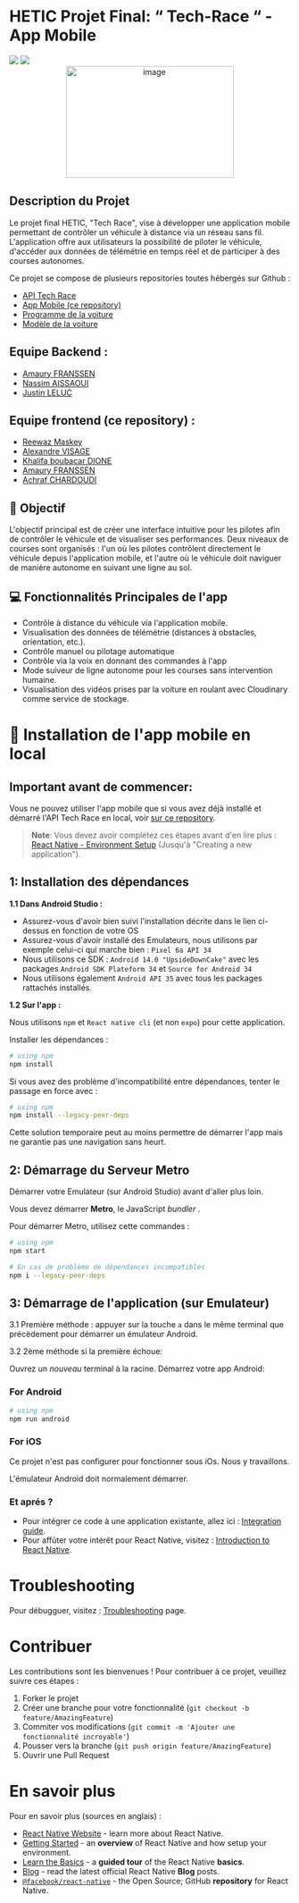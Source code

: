 # HETIC Projet Final: “ Tech-Race “ - App Mobile

<img src="https://img.shields.io/badge/React Native-%5E0.74.1-green">
<img src="https://img.shields.io/badge/React-18.2.0-purple">

<div align="center">
   <img src="https://github.com/NasssDev/Tech-Race/assets/167258734/8022059e-d34b-422f-9010-bf8d8fdd7132" alt="image" width="300" height="200"/>
</div>

## Description du Projet

Le projet final HETIC, "Tech Race", vise à développer une application mobile permettant de contrôler un véhicule à distance via un réseau sans fil. L'application offre aux utilisateurs la possibilité de piloter le véhicule, d'accéder aux données de télémétrie en temps réel et de participer à des courses autonomes.

Ce projet se compose de plusieurs repositories toutes hébergés sur Github :
- [API Tech Race](https://github.com/NasssDev/Tech-Race)
- [App Mobile (ce repository)](https://github.com/Hetic-Team/tech_race_8_2024)
- [Programme de la voiture](https://github.com/ExploryKod/freenove_esp32_wrover)
- [Modèle de la voiture](https://www.amazon.fr/Freenove-ESP32-WROVER-Contained-Compatible-Expressions/dp/B08X6PTQFM/ref=sr_1_5?__mk_fr_FR=%C3%85M%C3%85%C5%BD%C3%95%C3%91&crid=1NFTVTE5M400B&dib=eyJ2IjoiMSJ9.ouyBflLDqHVkfViARMLD6Bn9gOI47kLGrM-5LMAbtJPAUgPogSQ1tQyH60VxNGSHTf-JIYDTkVL4RJ2a7-L92dQ5aqD8IliDd4MzLvffNmw65QxSItZh_qi-vPHXgzjBhvcW8Vy00EckrayFx_47OCj3W4K6Y1W0jHZgIDF7DAvRTI9XcC7oRK8T9xeUORe35q6RJ29TNUuhLCcN5fXl-WqLhsgNb2JA0XzHwnqwHaBBwj-xZ77ohEfVpUYfdyOMWf1wO01Fa42MzKl0b-UGD6PwYD-kBCJYQS3J9twWSGs.OrlAkZRIvlaYtQ2-9pywcADOLR7VY4iRx_9Ps1DkMnk&dib_tag=se&keywords=esp32+car&qid=1715602634&sprefix=esp+32+car,aps,125&sr=8-5)

## Equipe Backend :

- [Amaury FRANSSEN](https://github.com/ExploryKod)
- [Nassim AISSAOUI](https://github.com/NasssDev)
- [Justin LELUC](https://github.com/Jykiin)

## Equipe frontend (ce repository) :
- [Reewaz Maskey](https://github.com/reewaz001)
- [Alexandre VISAGE](https://github.com/Aleex470)
- [Khalifa boubacar DIONE](https://github.com/khalifadione)
- [Amaury FRANSSEN](https://github.com/ExploryKod)
- [Achraf CHARDOUDI](https://github.com/Achkey)

## 🎯 Objectif

L'objectif principal est de créer une interface intuitive pour les pilotes afin de contrôler le véhicule et de visualiser ses performances. Deux niveaux de courses sont organisés : l'un où les pilotes contrôlent directement le véhicule depuis l'application mobile, et l'autre où le véhicule doit naviguer de manière autonome en suivant une ligne au sol.

## 💻 Fonctionnalités Principales de l'app

- Contrôle à distance du véhicule via l'application mobile.
- Visualisation des données de télémétrie (distances à obstacles, orientation, etc.).
- Contrôle manuel ou pilotage automatique
- Contrôle via la voix en donnant des commandes à l'app
- Mode suiveur de ligne autonome pour les courses sans intervention humaine.
- Visualisation des vidéos prises par la voiture en roulant avec Cloudinary comme service de stockage.

# 🧮 Installation de l'app mobile en local

## **Important avant de commencer**: 

Vous ne pouvez utiliser l'app mobile que si vous avez déjà installé et démarré l'API Tech Race en local, voir [sur ce repository](https://github.com/NasssDev/Tech-Race).

>**Note**: Vous devez avoir complétez ces étapes avant d'en lire plus : [React Native - Environment Setup](https://reactnative.dev/docs/environment-setup) (Jusqu'à "Creating a new application").

## 1: Installation des dépendances

**1.1 Dans Android Studio :** 
- Assurez-vous d'avoir bien suivi l'installation décrite dans le lien ci-dessus en fonction de votre OS
- Assurez-vous d'avoir installé des Emulateurs, nous utilisons par exemple celui-ci qui marche bien : `Pixel 6a API 34`
- Nous utilisons ce SDK : `Android 14.0 "UpsideDownCake"` avec les packages `Android SDK Plateform 34` et `Source for Android 34`
- Nous utilisons également `Android API 35` avec tous les packages rattachés installés.
  
**1.2 Sur l'app :**

Nous utilisons `npm` et `React native cli` (et non `expo`) pour cette application. 

Installer les dépendances : 
```bash
# using npm
npm install
```

Si vous avez des problème d'incompatibilité entre dépendances, tenter le passage en force avec : 
```bash
# using npm
npm install --legacy-peer-deps
```
Cette solution temporaire peut au moins permettre de démarrer l'app mais ne garantie pas une navigation sans heurt.

## 2: Démarrage du Serveur Metro

Démarrer votre Emulateur (sur Android Studio) avant d'aller plus loin.

Vous devez démarrer **Metro**, le JavaScript _bundler_ .

Pour démarrer Metro, utilisez cette commandes : 

```bash
# using npm
npm start
```

```bash
# En cas de problème de dépendances incompatibles
npm i --legacy-peer-deps
```

## 3: Démarrage de l'application (sur Emulateur)

3.1 Première méthode : appuyer sur la touche `a` dans le même terminal que précèdement pour démarrer un émulateur Android.

3.2 2ème méthode si la première échoue:

Ouvrez un _nouveau_ terminal à la racine. Démarrez votre app Android:

### For Android

```bash
# using npm
npm run android

```

### For iOS

Ce projet n'est pas configurer pour fonctionner sous iOs. Nous y travaillons.

L'émulateur Android doit normalement démarrer.

### Et aprés ?

- Pour intégrer ce code à une application existante, allez ici : [Integration guide](https://reactnative.dev/docs/integration-with-existing-apps).
- Pour affûter votre intérêt pour React Native, visitez : [Introduction to React Native](https://reactnative.dev/docs/getting-started).

# Troubleshooting

Pour débugguer, visitez : [Troubleshooting](https://reactnative.dev/docs/troubleshooting) page.


# Contribuer

Les contributions sont les bienvenues ! Pour contribuer à ce projet, veuillez suivre ces étapes :
1. Forker le projet
2. Créer une branche pour votre fonctionnalité (`git checkout -b feature/AmazingFeature`)
3. Commiter vos modifications (`git commit -m 'Ajouter une fonctionnalité incroyable'`)
4. Pousser vers la branche (`git push origin feature/AmazingFeature`)
5. Ouvrir une Pull Request


# En savoir plus

Pour en savoir plus (sources en anglais) :

- [React Native Website](https://reactnative.dev) - learn more about React Native.
- [Getting Started](https://reactnative.dev/docs/environment-setup) - an **overview** of React Native and how setup your environment.
- [Learn the Basics](https://reactnative.dev/docs/getting-started) - a **guided tour** of the React Native **basics**.
- [Blog](https://reactnative.dev/blog) - read the latest official React Native **Blog** posts.
- [`@facebook/react-native`](https://github.com/facebook/react-native) - the Open Source; GitHub **repository** for React Native.
